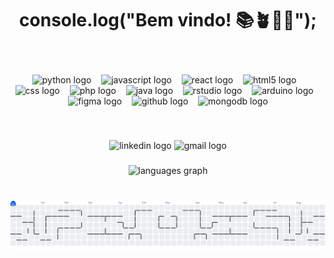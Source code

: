 <h1 align="center">console.log("Bem vindo! 📚🪴🔬🌊");</h1>

<br>

###

<p align="center">
  <img src="https://cdn.jsdelivr.net/gh/devicons/devicon/icons/python/python-original.svg" width="40" alt="python logo" />&nbsp;&nbsp;&nbsp;
  <img src="https://cdn.jsdelivr.net/gh/devicons/devicon/icons/javascript/javascript-original.svg" width="40" alt="javascript logo" />&nbsp;&nbsp;&nbsp;
  <img src="https://cdn.jsdelivr.net/gh/devicons/devicon/icons/react/react-original.svg" width="40" alt="react logo" />&nbsp;&nbsp;&nbsp;
  <img src="https://cdn.jsdelivr.net/gh/devicons/devicon/icons/html5/html5-original.svg" width="40" alt="html5 logo" />&nbsp;&nbsp;&nbsp;
  <img src="https://cdn.jsdelivr.net/gh/devicons/devicon/icons/css3/css3-original.svg" width="40" alt="css logo" />&nbsp;&nbsp;&nbsp;
  <img src="https://cdn.jsdelivr.net/gh/devicons/devicon/icons/php/php-original.svg" width="40" alt="php logo" />&nbsp;&nbsp;&nbsp;
  <img src="https://cdn.jsdelivr.net/gh/devicons/devicon/icons/java/java-original.svg" width="40" alt="java logo" />&nbsp;&nbsp;&nbsp;
  <img src="https://cdn.jsdelivr.net/gh/devicons/devicon/icons/rstudio/rstudio-original.svg" width="40" alt="rstudio logo" />&nbsp;&nbsp;&nbsp;
  <img src="https://cdn.jsdelivr.net/gh/devicons/devicon/icons/arduino/arduino-original.svg" width="40" alt="arduino logo" />&nbsp;&nbsp;&nbsp;
  <img src="https://cdn.jsdelivr.net/gh/devicons/devicon/icons/figma/figma-original.svg" width="40" alt="figma logo" />&nbsp;&nbsp;&nbsp;
  <img src="https://cdn.jsdelivr.net/gh/devicons/devicon/icons/github/github-original.svg" width="40" alt="github logo" />&nbsp;&nbsp;&nbsp;
  <img src="https://cdn.jsdelivr.net/gh/devicons/devicon/icons/mongodb/mongodb-original.svg" width="40" alt="mongodb logo" />
</p>

<br>

###

<div align="center">
  <img src="https://img.shields.io/static/v1?message=LinkedIn&logo=linkedin&label=&color=0077B5&logoColor=white&labelColor=&style=for-the-badge" height="23" alt="linkedin logo"  />
  <img src="https://img.shields.io/static/v1?message=Gmail&logo=gmail&label=&color=D14836&logoColor=white&labelColor=&style=for-the-badge" height="23" alt="gmail logo"  />
</div>


###

<div align="center">
  <img src="https://github-readme-stats.vercel.app/api/top-langs?username=jonathnperr&locale=pt-br&hide_title=false&layout=compact&card_width=320&langs_count=12&theme=swift&hide_border=false&order=2" height="150" alt="languages graph"  />
</div>

<br>

###

<picture>
  <source media="(prefers-color-scheme: dark)" srcset="https://raw.githubusercontent.com/jonathnperr/jonathnperr/output/pacman-contribution-graph-dark.svg">
  <source media="(prefers-color-scheme: light)" srcset="https://raw.githubusercontent.com/jonathnperr/jonathnperr/output/pacman-contribution-graph.svg">
  <img alt="Pac-Man contribution graph" src="https://raw.githubusercontent.com/jonathnperr/jonathnperr/output/pacman-contribution-graph.svg">
</picture>

###
